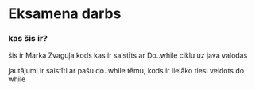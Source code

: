 # Eksamena darbs
### kas šis ir?
šis ir Marka Zvaguļa kods kas ir saistīts ar Do..while ciklu uz java valodas

jautājumi ir saistīti ar pašu do..while tēmu, kods ir lielāko tiesi veidots do while
